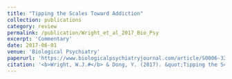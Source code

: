 ```yaml
---
title: "Tipping the Scales Toward Addiction"
collection: publications
category: review
permalink: /publication/Wright_et_al_2017_Bio_Psy
excerpt: 'Commentary'
date: 2017-06-01
venue: 'Biological Psychiatry'
paperurl: 'https://www.biologicalpsychiatryjournal.com/article/S0006-3223(17)30100-2/fulltext'
citation: '<b>Wright, W.J.#</b> & Dong, Y. (2017). &quot;Tipping the Scales Toward Addiction.&quot; <b><i>Biological Psychiatry</i></b>. 81(11).'
---
```

